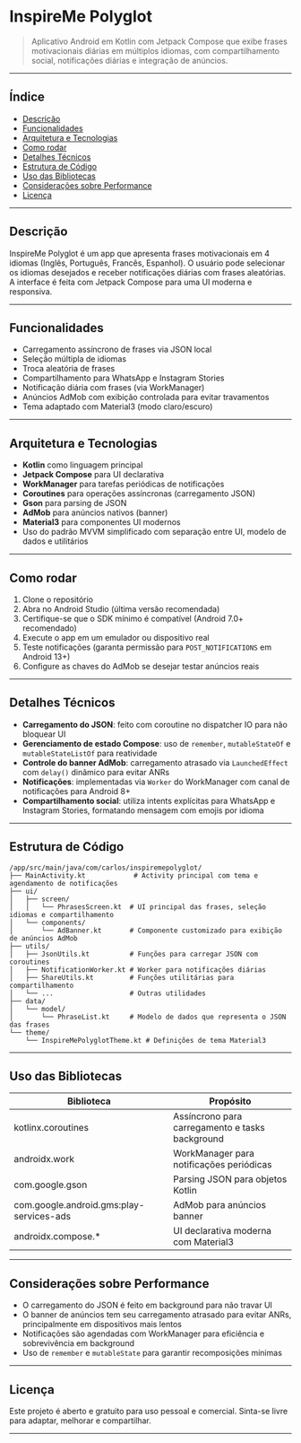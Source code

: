 
# InspireMe Polyglot

> Aplicativo Android em Kotlin com Jetpack Compose que exibe frases motivacionais diárias em múltiplos idiomas, com compartilhamento social, notificações diárias e integração de anúncios.

---

## Índice

- [Descrição](#descrição)  
- [Funcionalidades](#funcionalidades)  
- [Arquitetura e Tecnologias](#arquitetura-e-tecnologias)  
- [Como rodar](#como-rodar)  
- [Detalhes Técnicos](#detalhes-técnicos)  
- [Estrutura de Código](#estrutura-de-código)  
- [Uso das Bibliotecas](#uso-das-bibliotecas)  
- [Considerações sobre Performance](#considerações-sobre-performance)  
- [Licença](#licença)

---

## Descrição

InspireMe Polyglot é um app que apresenta frases motivacionais em 4 idiomas (Inglês, Português, Francês, Espanhol). O usuário pode selecionar os idiomas desejados e receber notificações diárias com frases aleatórias. A interface é feita com Jetpack Compose para uma UI moderna e responsiva.

---

## Funcionalidades

- Carregamento assíncrono de frases via JSON local  
- Seleção múltipla de idiomas  
- Troca aleatória de frases  
- Compartilhamento para WhatsApp e Instagram Stories  
- Notificação diária com frases (via WorkManager)  
- Anúncios AdMob com exibição controlada para evitar travamentos  
- Tema adaptado com Material3 (modo claro/escuro)  

---

## Arquitetura e Tecnologias

- **Kotlin** como linguagem principal  
- **Jetpack Compose** para UI declarativa  
- **WorkManager** para tarefas periódicas de notificações  
- **Coroutines** para operações assíncronas (carregamento JSON)  
- **Gson** para parsing de JSON  
- **AdMob** para anúncios nativos (banner)  
- **Material3** para componentes UI modernos  
- Uso do padrão MVVM simplificado com separação entre UI, modelo de dados e utilitários  

---

## Como rodar

1. Clone o repositório  
2. Abra no Android Studio (última versão recomendada)  
3. Certifique-se que o SDK mínimo é compatível (Android 7.0+ recomendado)  
4. Execute o app em um emulador ou dispositivo real  
5. Teste notificações (garanta permissão para `POST_NOTIFICATIONS` em Android 13+)  
6. Configure as chaves do AdMob se desejar testar anúncios reais  

---

## Detalhes Técnicos

- **Carregamento do JSON**: feito com coroutine no dispatcher IO para não bloquear UI  
- **Gerenciamento de estado Compose**: uso de `remember`, `mutableStateOf` e `mutableStateListOf` para reatividade  
- **Controle do banner AdMob**: carregamento atrasado via `LaunchedEffect` com `delay()` dinâmico para evitar ANRs  
- **Notificações**: implementadas via `Worker` do WorkManager com canal de notificações para Android 8+  
- **Compartilhamento social**: utiliza intents explícitas para WhatsApp e Instagram Stories, formatando mensagem com emojis por idioma  

---

## Estrutura de Código

```
/app/src/main/java/com/carlos/inspiremepolyglot/
├── MainActivity.kt            # Activity principal com tema e agendamento de notificações
├── ui/
│   ├── screen/
│   │   └── PhrasesScreen.kt  # UI principal das frases, seleção idiomas e compartilhamento
│   └── components/
│       └── AdBanner.kt       # Componente customizado para exibição de anúncios AdMob
├── utils/
│   ├── JsonUtils.kt          # Funções para carregar JSON com coroutines
│   ├── NotificationWorker.kt # Worker para notificações diárias
│   ├── ShareUtils.kt         # Funções utilitárias para compartilhamento
│   └── ...                   # Outras utilidades
├── data/
│   └── model/
│       └── PhraseList.kt     # Modelo de dados que representa o JSON das frases
└── theme/
    └── InspireMePolyglotTheme.kt # Definições de tema Material3
```

---

## Uso das Bibliotecas

| Biblioteca             | Propósito                       |
|-----------------------|--------------------------------|
| kotlinx.coroutines     | Assíncrono para carregamento e tasks background |
| androidx.work          | WorkManager para notificações periódicas         |
| com.google.gson       | Parsing JSON para objetos Kotlin                   |
| com.google.android.gms:play-services-ads | AdMob para anúncios banner          |
| androidx.compose.*    | UI declarativa moderna com Material3               |

---

## Considerações sobre Performance

- O carregamento do JSON é feito em background para não travar UI  
- O banner de anúncios tem seu carregamento atrasado para evitar ANRs, principalmente em dispositivos mais lentos  
- Notificações são agendadas com WorkManager para eficiência e sobrevivência em background  
- Uso de `remember` e `mutableState` para garantir recomposições mínimas  

---

## Licença

Este projeto é aberto e gratuito para uso pessoal e comercial. Sinta-se livre para adaptar, melhorar e compartilhar.

---
